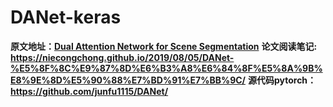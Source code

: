 # DANet-keras
**原文地址：[Dual Attention Network for Scene Segmentation](<https://arxiv.org/abs/1809.02983>)**
**论文阅读笔记: <https://niecongchong.github.io/2019/08/05/DANet-%E5%8F%8C%E9%87%8D%E6%B3%A8%E6%84%8F%E5%8A%9B%E8%9E%8D%E5%90%88%E7%BD%91%E7%BB%9C/>**
**源代码pytorch：https://github.com/junfu1115/DANet/**
